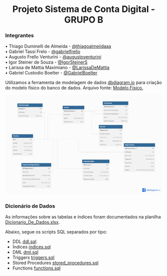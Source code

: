 <h1 align="center">Projeto Sistema de Conta Digital - GRUPO B</h1>

### Integrantes
• Thiago Duminelli de Almeida - [@thiagoalmeiidaaa](https://github.com/thiagoalmeiidaaa) <br>
• Gabriel Tassi Frelo - [@gabrielfrello](https://github.com/gabrielfrello) <br>
• Augusto Frello Venturini - [@augustoventurini](https://github.com/augustoventurini) <br>
• Igor Steiner de Souza - [@IgorSteinerS](https://github.com/IgorSteinerS) <br>
• Larissa de Mattia Maximiano - [@LarissaDeMattia](https://github.com/LarissaDeMattia) <br>
• Gabriel Custodio Boelter - [@GabrielBoelter](https://github.com/GabrielBoelter)

Utilizamos a ferramenta de modelagem de dados [dbdiagram.io](https://dbdiagram.io/) para criação do modelo físico do banco de dados.
Arquivo fonte: [Modelo Fisico.](https://dbdiagram.io/d/666b3fada179551be6d56ac5)

![image](https://github.com/thiagoalmeiidaaa/projeto_final_bd2_satc_2024/blob/main/Modelo%20F%C3%ADsico/Modelo%20F%C3%ADsico.png?raw=true)

### Dicionário de Dados
As informações sobre as tabelas e índices foram documentados na planilha [Dicionario_De_Dados.xlsx](Dicionario_De_Dados.xlsx).

Abaixo, segue os scripts SQL separados por tipo:
+ DDL [ddl.sql](scripts_sql/ddl.sql.txt)
+ Índices [indices.sql](scripts_sql/indices.sql.txt)
+ DML [dml.sql](scripts_sql/dml.sql.txt)
+ Triggers [triggers.sql](scripts_sql/triggers.sql.txt)
+ Stored Procedures [stored_procedures.sql](scripts_sql/stored_procedures.sql.txt)
+ Functions [functions.sql](scripts_sql/functions.sql.txt)
